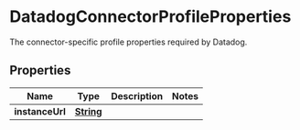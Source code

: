 

# DatadogConnectorProfileProperties

 The connector-specific profile properties required by Datadog. 

## Properties

| Name | Type | Description | Notes |
|------------ | ------------- | ------------- | -------------|
|**instanceUrl** | [**String**](String.md) |  |  |



